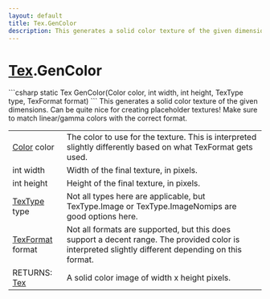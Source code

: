 ```yaml
---
layout: default
title: Tex.GenColor
description: This generates a solid color texture of the given dimensions. Can be quite nice for creating placeholder textures! Make sure to match linear/gamma colors with the correct format.
---
```

# [Tex]({{site.url}}/Pages/Reference/Tex.html).GenColor

<div class='signature' markdown='1'>
```csharp
static Tex GenColor(Color color, int width, int height, TexType type, TexFormat format)
```
This generates a solid color texture of the given
dimensions. Can be quite nice for creating placeholder textures!
Make sure to match linear/gamma colors with the correct format.
</div>

|  |  |
|--|--|
|[Color]({{site.url}}/Pages/Reference/Color.html) color|The color to use for the texture. This is             interpreted slightly differently based on what TexFormat gets used.|
|int width|Width of the final texture, in pixels.|
|int height|Height of the final texture, in pixels.|
|[TexType]({{site.url}}/Pages/Reference/TexType.html) type|Not all types here are applicable, but             TexType.Image or TexType.ImageNomips are good options here.|
|[TexFormat]({{site.url}}/Pages/Reference/TexFormat.html) format|Not all formats are supported, but this does             support a decent range. The provided color is interpreted slightly             different depending on this format.|
|RETURNS: [Tex]({{site.url}}/Pages/Reference/Tex.html)|A solid color image of width x height pixels.|




